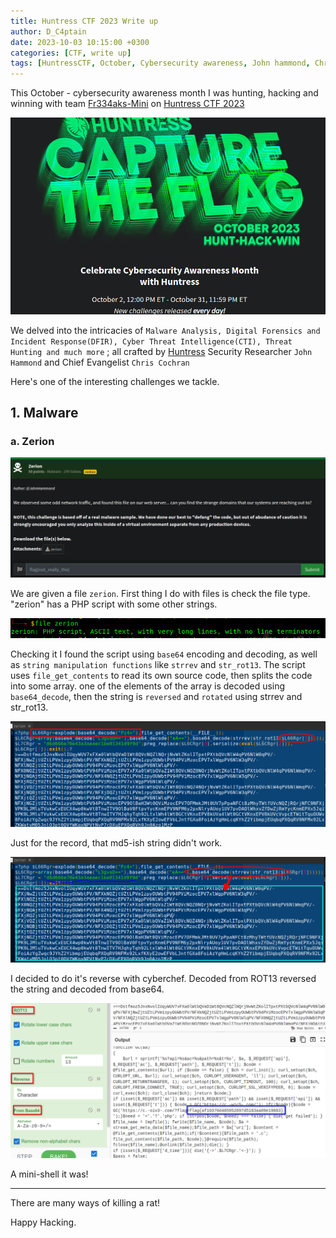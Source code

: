 ```yaml
---
title: Huntress CTF 2023 Write up
author: D_C4ptain
date: 2023-10-03 10:15:00 +0300
categories: [CTF, write up]
tags: [HuntressCTF, October, Cybersecurity awareness, John hammond, Chris Cochran, fr334aks-mini, fr334aks]
---
```


This October - cybersecurity awareness month I was hunting, hacking and winning with team [Fr334aks-Mini](https://twitter.com/fr334aksmini) on [Huntress CTF 2023](https://huntress.ctf.games/)

![](/assets/img/posts/ctf/huntressctf23/huntress.png)

We delved into the intricacies of `Malware Analysis, Digital Forensics and Incident Response(DFIR), Cyber Threat Intelligence(CTI), Threat Hunting and much more` ; all crafted by [Huntress](https://www.huntress.com/) Security Researcher `John Hammond` and Chief Evangelist `Chris Cochran`

Here's one of the interesting challenges we tackle.


## 1. **Malware**

### a. Zerion

![](/assets/img/posts/ctf/huntressctf23/zerion1.png)

We are given a file `zerion`. First thing I do with files is check the file type. "zerion" has a PHP script with some other strings.

![](/assets/img/posts/ctf/huntressctf23/zerion1b.png)

Checking it I found the script using `base64` encoding and decoding, as well as `string manipulation functions` like `strrev` and `str_rot13`. The script uses `file_get_contents` to read its own source code, then splits the code into some array.
one of the elements of the array is decoded using `base64_decode`, then the string is `reversed` and `rotated` using strrev and str_rot13. 

![](/assets/img/posts/ctf/huntressctf23/zerion1c.png)

Just for the record, that md5-ish string didn't work.

![](/assets/img/posts/ctf/huntressctf23/zerion2.png)


I decided to do it's reverse with cyberchef. Decoded from ROT13 reversed the string and decoded from base64.

![](/assets/img/posts/ctf/huntressctf23/zerion3.png)

A mini-shell it was!








---

There are many ways of killing a rat!

Happy Hacking.
